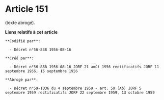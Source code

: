 # Article 151

(texte abrogé).

**Liens relatifs à cet article**

	**Codifié par**:

	  - Décret n°56-838 1956-08-16

	**Créé par**:

	  - Décret n°56-838 1956-08-16 JORF 21 août 1956 rectificatifs JORF 11 septembre 1956, 15 septembre 1956

	**Abrogé par**:

	  - Décret n°59-1036 du 4 septembre 1959 - art. 50 (Ab) JORF 5 septembre 1959 rectificatifs JORF 22 septembre 1959, 13 octobre 1959
